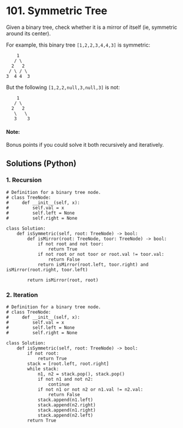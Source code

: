 # 101. Symmetric Tree
Given a binary tree, check whether it is a mirror of itself (ie, symmetric around its center).

For example, this binary tree <code>[1,2,2,3,4,4,3]</code> is symmetric:
```
    1
   / \
  2   2
 / \ / \
3  4 4  3
```

But the following <code>[1,2,2,null,3,null,3]</code> is not:
```
    1
   / \
  2   2
   \   \
   3    3
```

#### Note:
Bonus points if you could solve it both recursively and iteratively.

## Solutions (Python)

### 1. Recursion
```Python3
# Definition for a binary tree node.
# class TreeNode:
#     def __init__(self, x):
#         self.val = x
#         self.left = None
#         self.right = None

class Solution:
    def isSymmetric(self, root: TreeNode) -> bool:
        def isMirror(root: TreeNode, toor: TreeNode) -> bool:
            if not root and not toor:
                return True
            if not root or not toor or root.val != toor.val:
                return False
            return isMirror(root.left, toor.right) and isMirror(root.right, toor.left)

        return isMirror(root, root)
```

### 2. Iteration
```Python3
# Definition for a binary tree node.
# class TreeNode:
#     def __init__(self, x):
#         self.val = x
#         self.left = None
#         self.right = None

class Solution:
    def isSymmetric(self, root: TreeNode) -> bool:
        if not root:
            return True
        stack = [root.left, root.right]
        while stack:
            n1, n2 = stack.pop(), stack.pop()
            if not n1 and not n2:
                continue
            if not n1 or not n2 or n1.val != n2.val:
                return False
            stack.append(n1.left)
            stack.append(n2.right)
            stack.append(n1.right)
            stack.append(n2.left)
        return True
```
